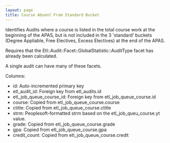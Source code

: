 ```yaml
---
layout: page
title: Course Absent From Standard Bucket
---
```


Identifies Audits where a course is listed in the total course work at the beginning of the APAS, but is not included in the 3 'standard' buckets (Degree Appliable, Free Electives, Excess Electives) at the end of the APAS.

Requires that the Etl::Audit::Facet::GlobalStatistic::AuditType facet has already been calculated.

A single audit can have many of these facets.

Columns:

- id: Auto-incremented primary key
- etl_audit_id: Foreign key from etl_audits.id
- etl_job_queue_course_id: Foreign key from etl_job_queue_course.id
- course: Copied from etl_job_queue_course.course
- ctitle: Copied from etl_job_queue_course.ctitle
- strm: Peoplesoft-formatted strm based on the etl_job_queu_course.yt value.
- grade: Copied from etl_job_queue_course.grade
- gpa: Copied from etl_job_queue_course.gpa
- credit_count: Copied from etl_job_queue_course.credit
